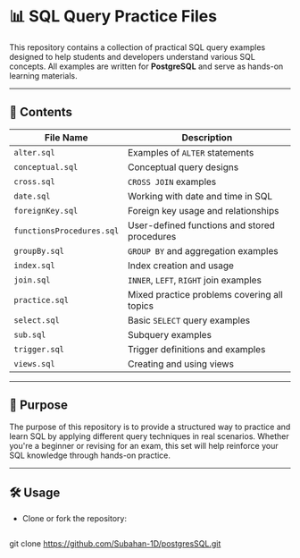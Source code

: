 # 📊 SQL Query Practice Files

This repository contains a collection of practical SQL query examples designed to help students and developers understand various SQL concepts. All examples are written for **PostgreSQL** and serve as hands-on learning materials.

---

## 📁 Contents

| File Name                  | Description                                  |
|---------------------------|----------------------------------------------|
| `alter.sql`               | Examples of `ALTER` statements                |
| `conceptual.sql`          | Conceptual query designs                      |
| `cross.sql`               | `CROSS JOIN` examples                         |
| `date.sql`                | Working with date and time in SQL             |
| `foreignKey.sql`          | Foreign key usage and relationships           |
| `functionsProcedures.sql` | User-defined functions and stored procedures  |
| `groupBy.sql`             | `GROUP BY` and aggregation examples           |
| `index.sql`               | Index creation and usage                      |
| `join.sql`                | `INNER`, `LEFT`, `RIGHT` join examples        |
| `practice.sql`            | Mixed practice problems covering all topics   |
| `select.sql`              | Basic `SELECT` query examples                 |
| `sub.sql`                 | Subquery examples                             |
| `trigger.sql`             | Trigger definitions and examples              |
| `views.sql`               | Creating and using views                      |

---

## 🎯 Purpose

The purpose of this repository is to provide a structured way to practice and learn SQL by applying different query techniques in real scenarios. Whether you're a beginner or revising for an exam, this set will help reinforce your SQL knowledge through hands-on practice.

---

## 🛠 Usage

- Clone or fork the repository:
  ```bash
 git clone https://github.com/Subahan-1D/postgresSQL.git
